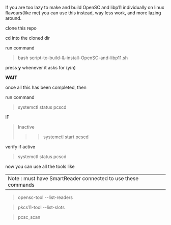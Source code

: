 If you are too lazy to make and build OpenSC and libp11 individually on linux flavours(like me) you can use this instead,
way less work, and more lazing around.

clone this repo

cd into the cloned dir

run command 
> bash script-to-build-\&-install-OpenSC-and-libp11.sh

press **y** whenever it asks for (y/n)

**WAIT**

once all this has been completed, then

run command
> systemctl status pcscd

IF
> Inactive
>>> systemctl start pcscd

verify if active
> systemctl status pcscd

now you can use all the tools like
<table><tr><td>Note : must have SmartReader connected to use these commands </td></tr></table>

> opensc-tool --list-readers

> pkcs11-tool --list-slots

> pcsc_scan

